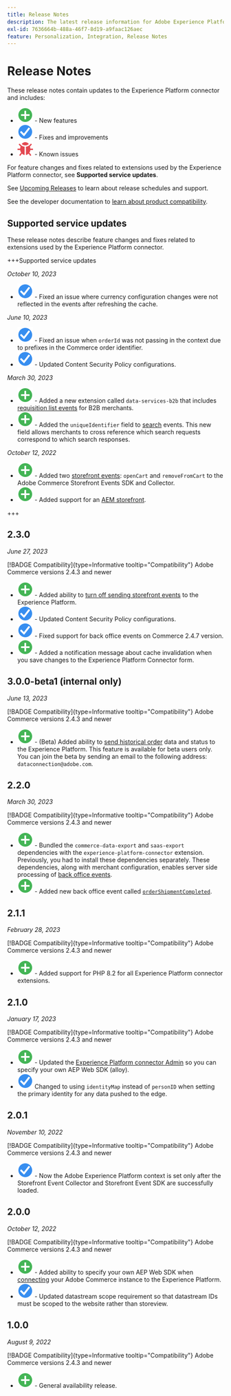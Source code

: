 ```yaml
---
title: Release Notes
description: The latest release information for Adobe Experience Platform connector from Adobe Commerce.
exl-id: 7636664b-488a-46f7-8d19-a9faac126aec
feature: Personalization, Integration, Release Notes
---
```

# Release Notes

These release notes contain updates to the Experience Platform connector and includes:

* ![New](../assets/new.svg) - New features
* ![Fix](../assets/fix.svg) - Fixes and improvements
* ![Bug](../assets/bug.svg) - Known issues

For feature changes and fixes related to extensions used by the Experience Platform connector, see **Supported service updates**.

See [Upcoming Releases](https://experienceleague.adobe.com/docs/commerce-operations/release/planning/schedule.html) to learn about release schedules and support.

See the developer documentation to [learn about product compatibility](https://experienceleague.adobe.com/docs/commerce-operations/release/product-availability.html).

## Supported service updates

These release notes describe feature changes and fixes related to extensions used by the Experience Platform connector.

+++Supported service updates

_October 10, 2023_

* ![Fix](../assets/fix.svg) - Fixed an issue where currency configuration changes were not reflected in the events after refreshing the cache.

_June 10, 2023_

* ![Fix](../assets/fix.svg) - Fixed an issue when `orderId` was not passing in the context due to prefixes in the Commerce order identifier.
* ![Fix](../assets/fix.svg) - Updated Content Security Policy configurations.

_March 30, 2023_

* ![New](../assets/new.svg) - Added a new extension called `data-services-b2b` that includes [requisition list events](events.md#b2b-events) for B2B merchants.
* ![New](../assets/new.svg) - Added the `uniqueIdentifier` field to [search](events.md#search-events) events. This new field allows merchants to cross reference which search requests correspond to which search responses.

_October 12, 2022_

* ![New](../assets/new.svg) - Added two [storefront events](events.md): `openCart` and `removeFromCart` to the Adobe Commerce Storefront Events SDK and Collector.
* ![New](../assets/new.svg) - Added support for an [AEM storefront](overview.md#aem-support).

+++

## 2.3.0

_June 27, 2023_

[!BADGE Compatibility]{type=Informative tooltip="Compatibility"} Adobe Commerce versions 2.4.3 and newer

* ![New](../assets/new.svg) - Added ability to [turn off sending storefront events](connect-data.md#data-collection) to the Experience Platform.
* ![Fix](../assets/fix.svg) - Updated Content Security Policy configurations.
* ![Fix](../assets/fix.svg) - Fixed support for back office events on Commerce 2.4.7 version.
* ![New](../assets/new.svg) - Added a notification message about cache invalidation when you save changes to the Experience Platform Connector form.


## 3.0.0-beta1 (internal only)

_June 13, 2023_

[!BADGE Compatibility]{type=Informative tooltip="Compatibility"} Adobe Commerce versions 2.4.3 and newer

* ![New](../assets/new.svg) - (Beta) Added ability to [send historical order](connect-data.md#beta-send-historical-order-data) data and status to the Experience Platform. This feature is available for beta users only. You can join the beta by sending an email to the following address: `dataconnection@adobe.com`.

## 2.2.0

_March 30, 2023_

[!BADGE Compatibility]{type=Informative tooltip="Compatibility"} Adobe Commerce versions 2.4.3 and newer

* ![New](../assets/new.svg) - Bundled the `commerce-data-export` and `saas-export` dependencies with the `experience-platform-connector` extension. Previously, you had to install these dependencies separately. These dependencies, along with merchant configuration, enables server side processing of [back office events](events.md#back-office-events).
* ![New](../assets/new.svg) - Added new back office event called [`orderShipmentCompleted`](events.md#ordershipmentcompleted).

## 2.1.1

_February 28, 2023_

[!BADGE Compatibility]{type=Informative tooltip="Compatibility"} Adobe Commerce versions 2.4.3 and newer

* ![New](../assets/new.svg) - Added support for PHP 8.2 for all Experience Platform connector extensions.

## 2.1.0

_January 17, 2023_

[!BADGE Compatibility]{type=Informative tooltip="Compatibility"} Adobe Commerce versions 2.4.3 and newer

* ![New](../assets/new.svg) - Updated the [Experience Platform connector Admin](connect-data.md) so you can specify your own AEP Web SDK (alloy).
* ![Fix](../assets/fix.svg) Changed to using `identityMap` instead of `personID` when setting the primary identity for any data pushed to the edge.

## 2.0.1

_November 10, 2022_

[!BADGE Compatibility]{type=Informative tooltip="Compatibility"} Adobe Commerce versions 2.4.3 and newer

* ![Fixed issue](../assets/fix.svg) - Now the Adobe Experience Platform context is set only after the Storefront Event Collector and Storefront Event SDK are successfully loaded.

## 2.0.0

_October 12, 2022_

[!BADGE Compatibility]{type=Informative tooltip="Compatibility"} Adobe Commerce versions 2.4.3 and newer

* ![New](../assets/new.svg) - Added ability to specify your own AEP Web SDK when [connecting](connect-data.md) your Adobe Commerce instance to the Experience Platform.
* ![Fix](../assets/fix.svg) - Updated datastream scope requirement so that datastream IDs must be scoped to the website rather than storeview.

## 1.0.0

_August 9, 2022_

[!BADGE Compatibility]{type=Informative tooltip="Compatibility"} Adobe Commerce versions 2.4.3 and newer

* ![New](../assets/new.svg) - General availability release.
